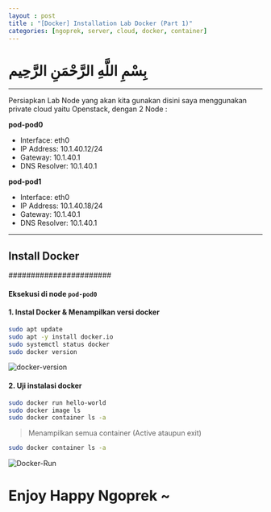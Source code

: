 ```yaml
---
layout : post
title : "[Docker] Installation Lab Docker (Part 1)"
categories: [ngoprek, server, cloud, docker, container]
---
```


# بِسْمِ اللَّهِ الرَّحْمَنِ الرَّحِيم

---

Persiapkan Lab Node yang akan kita gunakan disini saya menggunakan private cloud yaitu Openstack, dengan 2 Node :

**pod-pod0**
* Interface: eth0
* IP Address: 10.1.40.12/24
* Gateway: 10.1.40.1
* DNS Resolver: 10.1.40.1

**pod-pod1**
* Interface: eth0
* IP Address: 10.1.40.18/24
* Gateway: 10.1.40.1
* DNS Resolver: 10.1.40.1

-----
## Install Docker #####
#######################

#### Eksekusi di node `pod-pod0` ###

#### 1. Instal Docker & Menampilkan versi docker
```BASH
sudo apt update
sudo apt -y install docker.io
sudo systemctl status docker
sudo docker version
```
![docker-version](https://raw.githubusercontent.com/ammarun11/ammarun11.github.io/master/static/img/_posts/docker_version.png)

#### 2. Uji instalasi docker

```BASH
sudo docker run hello-world
sudo docker image ls
sudo docker container ls -a
```

> Menampilkan semua container (Active  ataupun exit)
```BASH
sudo docker container ls -a
```

![Docker-Run](https://raw.githubusercontent.com/ammarun11/ammarun11.github.io/master/static/img/_posts/docker-run.png)


# Enjoy Happy Ngoprek ~







